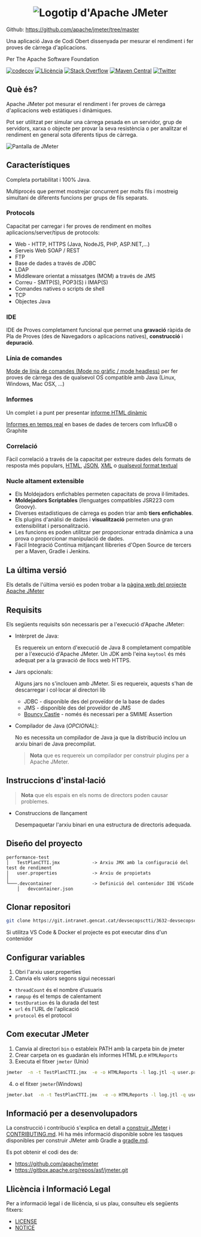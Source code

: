 <h1 align="center"><img src="https://jmeter.apache.org/images/logo.svg" alt="Logotip d'Apache JMeter" /></h1>

Github: https://github.com/apache/jmeter/tree/master

Una aplicació Java de Codi Obert dissenyada per mesurar el rendiment i fer proves de càrrega d'aplicacions.

Per The Apache Software Foundation

[![codecov](https://codecov.io/gh/apache/jmeter/branch/master/graph/badge.svg)](https://codecov.io/gh/apache/jmeter)
[![Llicència](https://img.shields.io/:llicència-apache-llum_verd.svg)](https://www.apache.org/licenses/LICENSE-2.0.html)
[![Stack Overflow](https://img.shields.io/:stack%20overflow-jmeter-llum_verd.svg)](https://stackoverflow.com/questions/tagged/jmeter)
[![Maven Central](https://maven-badges.herokuapp.com/maven-central/org.apache.jmeter/ApacheJMeter/badge.svg)](https://maven-badges.herokuapp.com/maven-central/org.apache.jmeter/ApacheJMeter)
[![Twitter](https://img.shields.io/twitter/url/https/github.com/apache/jmeter.svg?style=social)](https://twitter.com/intent/tweet?text=Rendiment%20amb%20Apache%20JMeter:&url=https://jmeter.apache.org)

## Què és?

Apache JMeter pot mesurar el rendiment i fer proves de càrrega d'aplicacions web estàtiques i dinàmiques.

Pot ser utilitzat per simular una càrrega pesada en un servidor, grup de servidors,
xarxa o objecte per provar la seva resistència o per analitzar el rendiment en general sota diferents tipus de càrrega.

![Pantalla de JMeter](https://raw.githubusercontent.com/apache/jmeter/master/xdocs/images/screenshots/jmeter_screen.png)

## Característiques

Completa portabilitat i 100% Java.

Multiprocés que permet mostrejar concurrent per molts fils i
mostreig simultani de diferents funcions per grups de fils separats.

### Protocols

Capacitat per carregar i fer proves de rendiment en moltes aplicacions/server/tipus de protocols:

- Web - HTTP, HTTPS (Java, NodeJS, PHP, ASP.NET,...)
- Serveis Web SOAP / REST
- FTP
- Base de dades a través de JDBC
- LDAP
- Middleware orientat a missatges (MOM) a través de JMS
- Correu - SMTP(S), POP3(S) i IMAP(S)
- Comandes natives o scripts de shell
- TCP
- Objectes Java

### IDE

IDE de Proves completament funcional que permet una **gravació** ràpida de Pla de Proves
(des de Navegadors o aplicacions natives), **construcció** i **depuració**.

### Línia de comandes

[Mode de línia de comandes (Mode no gràfic / mode headless)](https://jmeter.apache.org/usermanual/get-started.html#non_gui)
per fer proves de càrrega des de qualsevol OS compatible amb Java (Linux, Windows, Mac OSX, ...)

### Informes

Un complet i a punt per presentar [informe HTML dinàmic](https://jmeter.apache.org/usermanual/generating-dashboard.html)

[Informes en temps real](https://jmeter.apache.org/usermanual/realtime-results.html)
en bases de dades de tercers com InfluxDB o Graphite

### Correlació

Fàcil correlació a través de la capacitat per extreure dades dels formats de resposta més populars,
[HTML](https://jmeter.apache.org/usermanual/component_reference.html#CSS/JQuery_Extractor),
[JSON](https://jmeter.apache.org/usermanual/component_reference.html#JSON_Extractor),
[XML](https://jmeter.apache.org/usermanual/component_reference.html#XPath_Extractor) o
[qualsevol format textual](https://jmeter.apache.org/usermanual/component_reference.html#Regular_Expression_Extractor)

### Nucle altament extensible

- Els Moldejadors enfichables permeten capacitats de prova il·limitades.
- **Moldejadors Scriptables** (llenguatges compatibles JSR223 com Groovy).
- Diverses estadístiques de càrrega es poden triar amb **tiers enfichables**.
- Els plugins d'anàlisi de dades i **visualització** permeten una gran extensibilitat i personalització.
- Les funcions es poden utilitzar per proporcionar entrada dinàmica a una prova o proporcionar manipulació de dades.
- Fàcil Integració Contínua mitjançant llibreries d'Open Source de tercers per a Maven, Gradle i Jenkins.

## La última versió

Els detalls de l'última versió es poden trobar a la
[pàgina web del projecte Apache JMeter](https://jmeter.apache.org/)

## Requisits

Els següents requisits són necessaris per a l'execució d'Apache JMeter:

- Intèrpret de Java:

  Es requereix un entorn d'execució de Java 8 completament compatible
  per a l'execució d'Apache JMeter. Un JDK amb l'eina `keytool` és més adequat
  per a la gravació de llocs web HTTPS.

- Jars opcionals:

  Alguns jars no s'inclouen amb JMeter.
  Si es requereix, aquests s'han de descarregar i col·locar al directori lib
  - JDBC - disponible des del proveïdor de la base de dades
  - JMS - disponible des del proveïdor de JMS
  - [Bouncy Castle](https://www.bouncycastle.org/) -
  només és necessari per a SMIME Assertion

- Compilador de Java (*OPCIONAL*):

  No es necessita un compilador de Java ja que la distribució inclou un
  arxiu binari de Java precompilat.
  > **Nota** que es requereix un compilador per construir plugins per a Apache JMeter.

## Instruccions d'instal·lació

> **Nota** que els espais en els noms de directors poden causar problemes.

- Construccions de llançament

  Desempaquetar l'arxiu binari en una estructura de directoris adequada.

## Diseño del proyecto 

```
performance-test
│   TestPlanCTTI.jmx            -> Arxiu JMX amb la configuració del test de rendiment
│   user.properties             -> Arxiu de propietats
│
└───.devcontainer               -> Definició del contenidor IDE VSCode
    │   devcontainer.json

```

## Clonar repositori
```bash
git clone https://git.intranet.gencat.cat/devsecopsctti/3632-devsecopsctti-performance-test.git
```
Si utilitza VS Code & Docker el projecte es pot executar dins d'un contenidor

## Configurar variables

1. Obri l'arxiu user.properties 
2. Canvia els valors segons sigui necessari

- `threadCount` és el nombre d'usuaris
- `rampup` és el temps de calentament
- `testDuration` és la durada del test
- `url` és l'URL de l'aplicació
- `protocol` és el protocol

## Com executar JMeter

1. Canvia al directori `bin` o estableix PATH amb la carpeta bin de jmeter
2. Crear carpeta on es guadarán els informes HTML p.e `HTMLReports`
3. Executa el fitxer `jmeter` (Unix)
```bash
jmeter  -n -t TestPlanCTTI.jmx  -e -o HTMLReports -l log.jtl -q user.properties
```
4. o el fitxer `jmeter`(Windows)
```bash
jmeter.bat  -n -t TestPlanCTTI.jmx  -e -o HTMLReports -l log.jtl -q user.properties
```

## Informació per a desenvolupadors

La construcció i contribució s'explica en detall a
[construir JMeter](https://jmeter.apache.org/building.html)
i [CONTRIBUTING.md](CONTRIBUTING.md). Hi ha més informació disponible sobre les tasques disponibles per
construir JMeter amb Gradle a [gradle.md](gradle.md).

Es pot obtenir el codi des de:

- https://github.com/apache/jmeter
- https://gitbox.apache.org/repos/asf/jmeter.git

## Llicència i Informació Legal

Per a informació legal i de llicència, si us plau, consulteu els següents fitxers:

- [LICENSE](LICENSE)
- [NOTICE](NOTICE)